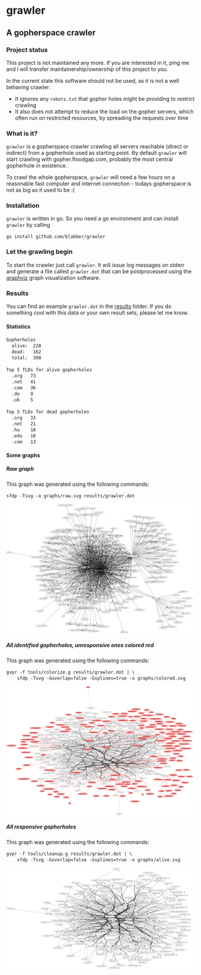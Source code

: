 grawler
=======

A gopherspace crawler
---------------------

### Project status

This project is not maintained any more. If you are interested in it, ping me
and I will transfer maintainership/ownership of this project to you.

In the current state this software should not be used, as it is not a well
behaving crawler:

* It ignores any `robots.txt` that gopher holes might be providing to restrict
  crawling
* It also does not attempt to reduce the load on the gopher servers, which
  often run on restricted resources, by spreading the requests over time

### What is it?

`grawler` is a gopherspace crawler crawling all servers reachable (direct or
indirect) from a gopherhole used as starting point. By default `grawler` will
start crawling with gopher.floodgap.com, probably the most central gopherhole in
existence.

To crawl the whole gopherspace, `grawler` will need a few hours on a reasonable
fast computer and internet connection - todays gopherspace is not as big as it
used to be :(

### Installation

`grawler` is written in go. So you need a go environment and can install
`grawler` by calling

	go install github.com/blabber/grawler

### Let the grawling begin

To start the crawler just call `grawler`. It will issue log messages on stderr
and generate a file called `grawler.dot` that can be postprocessed using the
[graphviz](http://www.graphviz.org) graph visualization software.

### Results

You can find an example `grawler.dot` in the [results](./results) folder. If you
do something cool with this data or your own result sets, please let me know.

#### Statistics

	Gopherholes
	  alive:  228
	  dead:   162
	  total:  390
	
	Top 5 TLDs for alive gopherholes
	  .org   73
	  .net   41
	  .com   36
	  .de    9
	  .uk    5
	
	Top 5 TLDs for dead gopherholes
	  .org   33
	  .net   21
	  .hu    18
	  .edu   18
	  .com   13

#### Some graphs

##### Raw graph

This graph was generated using the following commands:

	sfdp -Tsvg -o graphs/raw.svg results/grawler.dot

<a href="./graphs/raw.svg" target="_blank">
	<img src="./graphs/raw_thumb.png"/>
</a>

##### All identified gopherholes, unresponsive ones colored red

This graph was generated using the following commands:

	gvpr -f tools/colorize.g results/grawler.dot | \
		sfdp -Tsvg -Goverlap=false -Gsplines=true -o graphs/colored.svg

<a href="./graphs/colored.svg" target="_blank">
	<img src="./graphs/colored_thumb.png"/>
</a>

##### All responsive gopherholes

This graph was generated using the following commands:

	gvpr -f tools/cleanup.g results/grawler.dot | \
		sfdp -Tsvg -Goverlap=false -Gsplines=true -o graphs/alive.svg

<a href="./graphs/alive.svg" target="_blank">
	<img src="./graphs/alive_thumb.png"/>
</a>

